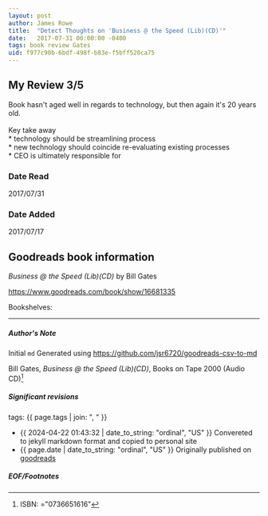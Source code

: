 ```yaml
---
layout: post
author: James Rowe
title:  "Detect Thoughts on 'Business @ the Speed (Lib)(CD)'"
date:   2017-07-31 00:00:00 -0400
tags: book review Gates 
uid: f977c90b-6bdf-498f-b83e-f5bff520ca75
---
```


<!-- highly dependent on how you personally use jekyll templates, and how you want this to show up -->
<!-- escape any jekyll keys with double brackets -->

## My Review 3/5

Book hasn't aged well in regards to technology, but then again it's 20 years old.<br/><br/>Key take away<br/>* technology should be streamlining process<br/>* new technology should coincide re-evaluating existing processes<br/>* CEO is ultimately responsible for 

### Date Read
2017/07/31

### Date Added
2017/07/17

## Goodreads book information

*Business @ the Speed (Lib)(CD)* by Bill  Gates

https://www.goodreads.com/book/show/16681335

Bookshelves: 

---

##### Author's Note

Initial `md` Generated using https://github.com/jsr6720/goodreads-csv-to-md

Bill  Gates, *Business @ the Speed (Lib)(CD)*,  Books on Tape 2000 (Audio CD)[^1]

##### Significant revisions

tags: {{ page.tags | join: ", " }} <!-- todo move this somewhere -->

- {{ 2024-04-22 01:43:32 | date_to_string: "ordinal", "US" }} Convereted to jekyll markdown format and copied to personal site
- {{ page.date | date_to_string: "ordinal", "US" }} Originally published on [goodreads](https://www.goodreads.com)

##### EOF/Footnotes

[^1]: ISBN: ="0736651616"